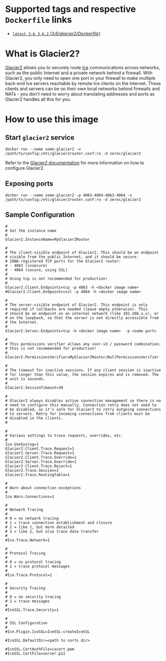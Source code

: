 # Supported tags and respective `Dockerfile` links

-   [`latest`, `3.6`, `3.6.2` (*3.6/glacier2/Dockerfile*)](https://github.com/zeroc-ice/ice-dockerfiles/blob/master/3.6/glacier2/Dockerfile)


# What is Glacier2?

[Glacier2](https://zeroc.com/products/ice/services/glacier2) allows you to securely route [Ice](https://zeroc.com) communications across networks, such as the public Internet and a private network behind a firewall. With Glacier2, you only need to open one port in your firewall to make multiple back-end Ice servers reachable by remote Ice clients on the Internet. These clients and servers can be on their own local networks behind firewalls and NATs - you don't need to worry about translating addresses and ports as Glacier2 handles all this for you.

# How to use this image

## Start `glacier2` service

```
docker run --name some-glacier2 -v /path/to/config:/etc/glacier2router.conf:ro -d zeroc/glacier2
```

Refer to the  [Glacier2 documentation](https://doc.zeroc.com/display/Ice/Glacier2) for more information on how to configure Glacier2.

## Exposing ports

```
docker run --name some-glacier2 -p 4063-4064:4063-4064 -v /path/to/config:/etc/glacier2router.conf:ro -d zeroc/glacier2
```

## Sample Configuration

```
#
# Set the instance name
#
Glacier2.InstanceName=MyGlacier2Router

#
# The client-visible endpoint of Glacier2. This should be an endpoint
# visible from the public Internet, and it should be secure.
# IANA-registered TCP ports for the Glacier2 router:
# - 4063 (insecure)
# - 4064 (secure, using SSL)
#
# Using tcp is not recommended for production!
#
Glacier2.Client.Endpoints=tcp -p 4063 -h <docker image name>
#Glacier2.Client.Endpoints=ssl -p 4064 -h <docker image name>

#
# The server-visible endpoint of Glacier2. This endpoint is only
# required if callbacks are needed (leave empty otherwise). This
# should be an endpoint on an internal network (like 192.168.x.x), or
# on the loopback, so that the server is not directly accessible from
# the Internet.
#
Glacier2.Server.Endpoints=tcp -h <docker image name>  -p <some port>

#
# This permissions verifier allows any user-id / password combination;
# this is not recommended for production!
#
Glacier2.PermissionsVerifier=MyGlacier2Router/NullPermissionsVerifier

#
# The timeout for inactive sessions. If any client session is inactive
# for longer than this value, the session expires and is removed. The
# unit is seconds.
#
Glacier2.SessionTimeout=30

#
# Glacier2 always disables active connection management so there is no
# need to configure this manually. Connection retry does not need to
# be disabled, as it's safe for Glacier2 to retry outgoing connections
# to servers. Retry for incoming connections from clients must be
# disabled in the clients.
#

#
# Various settings to trace requests, overrides, etc.
#
Ice.UseSyslog=1
Glacier2.Client.Trace.Request=1
Glacier2.Server.Trace.Request=1
Glacier2.Client.Trace.Override=1
Glacier2.Server.Trace.Override=1
Glacier2.Client.Trace.Reject=1
Glacier2.Trace.Session=1
Glacier2.Trace.RoutingTable=1

#
# Warn about connection exceptions
#
Ice.Warn.Connections=1

#
# Network Tracing
#
# 0 = no network tracing
# 1 = trace connection establishment and closure
# 2 = like 1, but more detailed
# 3 = like 2, but also trace data transfer
#
#Ice.Trace.Network=1

#
# Protocol Tracing
#
# 0 = no protocol tracing
# 1 = trace protocol messages
#
#Ice.Trace.Protocol=1

#
# Security Tracing
#
# 0 = no security tracing
# 1 = trace messages
#
#IceSSL.Trace.Security=1

#
# SSL Configuration
#
#Ice.Plugin.IceSSL=IceSSL:createIceSSL

#IceSSL.DefaultDir=<path to certs dir>

#IceSSL.CertAuthFile=cacert.pem
#IceSSL.CertFile=server.p12
```
